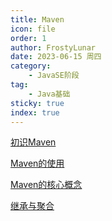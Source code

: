 ```yaml
---
title: Maven
icon: file
order: 1
author: FrostyLunar
date: 2023-06-15 周四
category:
	- JavaSE阶段
tag:
	- Java基础
sticky: true
index: true
---
```



[初识Maven](01_初识Maven/初识Maven.md)

[Maven的使用](02_Maven的使用/Maven的使用.md)

[Maven的核心概念](03_Maven的核心概念/Maven的核心概念.md)

[继承与聚合](04_继承与聚合/继承与聚合.md)

